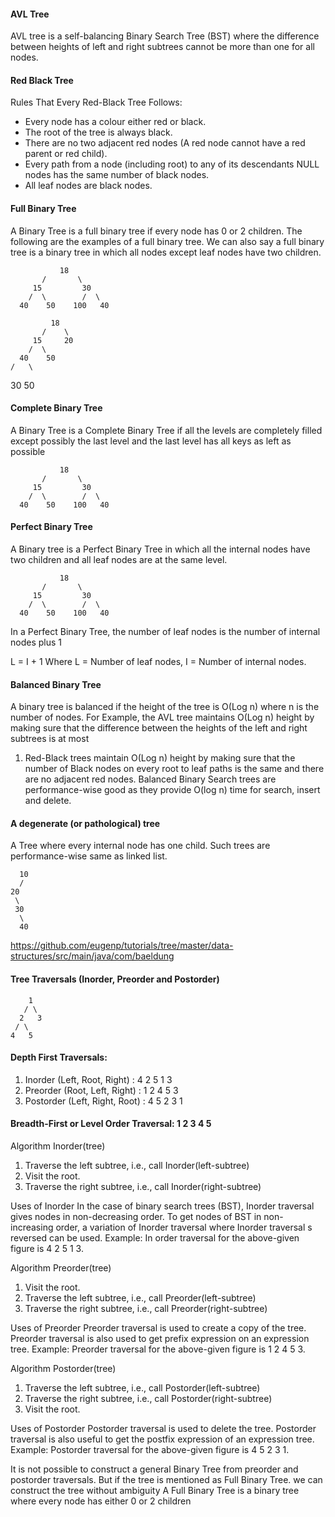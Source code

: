 #### AVL Tree
AVL tree is a self-balancing Binary Search Tree (BST) where the 
difference between heights of left and right subtrees cannot be more than one for all nodes. 

#### Red Black Tree
Rules That Every Red-Black Tree Follows: 
- Every node has a colour either red or black.
- The root of the tree is always black.
- There are no two adjacent red nodes (A red node cannot have a red parent or red child).
- Every path from a node (including root) to any of its descendants NULL nodes has the same number of black nodes.
- All leaf nodes are black nodes.


#### Full Binary Tree 

A Binary Tree is a full binary tree if every node has 0 or 2 children. The following are the examples of a full binary tree. We can also say a full binary tree is a binary tree in which all nodes except leaf nodes have two children. 

               18
           /       \  
         15         30  
        /  \        /  \
      40    50    100   40

             18
           /    \   
         15     20    
        /  \       
      40    50   
    /   \
   30   50

#### Complete Binary Tree 

A Binary Tree is a Complete Binary Tree if all the levels are completely filled except possibly the last level and the last level has all keys as left as possible 

               18
           /       \  
         15         30  
        /  \        /  \
      40    50    100   40
#### Perfect Binary Tree
 
A Binary tree is a Perfect Binary Tree in which all the internal nodes have two children and all leaf nodes are at the same level. 

               18
           /       \  
         15         30  
        /  \        /  \
      40    50    100   40
      
In a Perfect Binary Tree, the number of leaf nodes is the number of internal nodes plus 1   

L = I + 1 Where L = Number of leaf nodes, I = Number of internal nodes.

#### Balanced Binary Tree 

A binary tree is balanced if the height of the tree is O(Log n) where n is the number of nodes. 
For Example, the AVL tree maintains O(Log n) height by making sure that the difference between the heights of the left and right subtrees is at most 
1. Red-Black trees maintain O(Log n) height by making sure that the number of Black nodes on every root to leaf paths is the same and there are no adjacent red nodes. 
Balanced Binary Search trees are performance-wise good as they provide O(log n) time for search, insert and delete. 

#### A degenerate (or pathological) tree

A Tree where every internal node has one child. Such trees are performance-wise same as linked list. 

      10
      /
    20
     \
     30
      \
      40

https://github.com/eugenp/tutorials/tree/master/data-structures/src/main/java/com/baeldung

#### Tree Traversals (Inorder, Preorder and Postorder)

        1
       / \
      2   3
     / \
    4   5
    
#### Depth First Traversals: 
1.  Inorder (Left, Root, Right) : 4 2 5 1 3 
2.  Preorder (Root, Left, Right) : 1 2 4 5 3 
3.  Postorder (Left, Right, Root) : 4 5 2 3 1

#### Breadth-First or Level Order Traversal: 1 2 3 4 5 

Algorithm Inorder(tree)
1. Traverse the left subtree, i.e., call Inorder(left-subtree)
2. Visit the root.
3. Traverse the right subtree, i.e., call Inorder(right-subtree)

Uses of Inorder 
In the case of binary search trees (BST), Inorder traversal gives nodes in non-decreasing order. To get nodes of BST in non-increasing order, a variation of Inorder traversal where Inorder traversal s reversed can be used. 
Example: In order traversal for the above-given figure is 4 2 5 1 3.

Algorithm Preorder(tree)
1. Visit the root.
2. Traverse the left subtree, i.e., call Preorder(left-subtree)
3. Traverse the right subtree, i.e., call Preorder(right-subtree) 

Uses of Preorder 
Preorder traversal is used to create a copy of the tree. Preorder traversal is also used to get prefix expression on an expression tree. 
Example: Preorder traversal for the above-given figure is 1 2 4 5 3.

Algorithm Postorder(tree)
1. Traverse the left subtree, i.e., call Postorder(left-subtree)
2. Traverse the right subtree, i.e., call Postorder(right-subtree)
3. Visit the root.

Uses of Postorder 
Postorder traversal is used to delete the tree. 
Postorder traversal is also useful to get the postfix expression of an expression tree.
Example: Postorder traversal for the above-given figure is 4 5 2 3 1.

It is not possible to construct a general Binary Tree from preorder and postorder traversals.
But if the tree is mentioned as Full Binary Tree. we can construct the tree without ambiguity
A Full Binary Tree is a binary tree where every node has either 0 or 2 children

